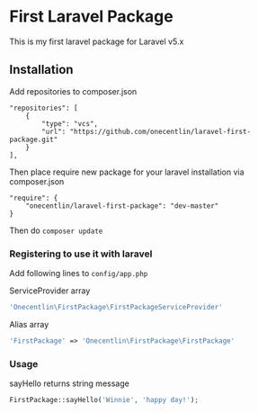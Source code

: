 # First Laravel Package

This is my first laravel package for Laravel v5.x

## Installation

Add repositories to composer.json

    "repositories": [
        {
            "type": "vcs",
            "url": "https://github.com/onecentlin/laravel-first-package.git"
        }
    ],
    
Then place require new package for your laravel installation via composer.json

    "require": {
        "onecentlin/laravel-first-package": "dev-master"
    }   

Then do ```composer update```

### Registering to use it with laravel

Add following lines to ```config/app.php```

ServiceProvider array

```php
'Onecentlin\FirstPackage\FirstPackageServiceProvider'
```

Alias array
```php
'FirstPackage' => 'Onecentlin\FirstPackage\FirstPackage'
```

### Usage

sayHello returns string message

```php
FirstPackage::sayHello('Winnie', 'happy day!');
```